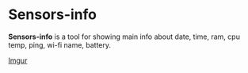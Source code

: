# Sensors-info

**Sensors-info** is a tool for showing main info about date, time, ram, cpu temp, ping, wi-fi name, battery.  

[Imgur](https://i.imgur.com/Y3LiqCo.png)
